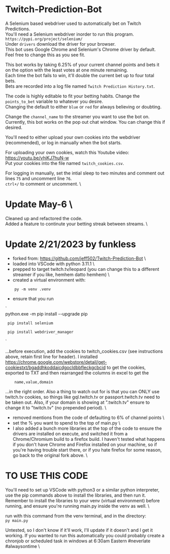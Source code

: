 # Twitch-Prediction-Bot
A Selenium based webdriver used to automatically bet on Twitch Predictions.\
You'll need a Selenium webdriver inorder to run this program. `https://pypi.org/project/selenium/`\
Under `drivers` download the driver for your browser.\
This bot uses Google Chrome and Selenium's Chrome driver by default. Feel free to change this as you see fit.

This bot works by taking 6.25% of your current channel points and bets it on the option with the least votes at one minute remaining.\
Each time the bot fails to win, it'll double the current bet up to four total bets.\
Bets are recorded into a log file named `Twitch Prediction History.txt`.

The code is highly editable to fit your betting habits.
Change the `points_to_bet` variable to whatever you desire. \
Changing the default to either `blue` or `red` for always believing or doubting.


Change the `channel_name` to the streamer you want to use the bot on.\
Currently, this bot works on the pop out chat window. You can change this if desired.

You'll need to either upload your own cookies into the webdriver (recommended), or log in manually when the bot starts.

For uploading your own cookies, watch this Youtube video: https://youtu.be/vhjKJ7huN-w \
Put your cookies into the file named `twitch_cookies.csv`.

For logging in manually, set the intial sleep to two minutes and comment out lines `75` and uncomment  line `76`.\
`ctrl+/` to comment or uncomment. \


Update May-6 \
================
Cleaned up and refactored the code. \
Added a feature to continute your betting streak between streams. \

Update 2/21/2023 by funkless
============================

* forked from: https://github.com/jeff502/Twitch-Prediction-Bot \
* loaded into VSCode with python 3.11.1 \
* prepped to target twitch.tv/leopard (you can change this to a different streamer if you like, hemhem datto hemhem) \
* created a virtual environment with:
    
`     py -m venv .venv `

* ensure that you run


`    
     python.exe -m pip install --upgrade pip

     pip install selenium  

     pip install webdriver_manager 
`

...before execution, add the cookies to twitch_cookies.csv (see instructions above, retain first line for header). I installed https://chrome.google.com/webstore/detail/get-cookiestxt/bgaddhkoddajcdgocldbbfleckgcbcid
to get the cookies, exported to TXT and then rearranged the columns in excel to get the 
    
`     name,value,domain `

...in the right order. Also a thing to watch out for is that you can ONLY use twitch.tv cookies, so things like gql.twitch.tv or passport.twitch.tv need to be taken out. Also, if your domain is showing at ".twitch.tv" ensure to change it to "twitch.tv" (no prepended period). \

* removed mentions from the code of defaulting to 6% of channel points \
* set the % you want to spend to the top of main.py \
* I also added a bunch more libraries at the top of the code to ensure the drivers are installed on execute, and switched it from a Chrome/Chromium build to a firefox build. I haven't tested what happens if you don't have Chrome and Firefox installed on your machine, so if you're having trouble start there, or if you hate firefox for some reason, go back to the original fork above. \

TO USE THIS CODE
================

You'll need to set up VSCode with python3 or a similar python interpreter, use the pip commands above to install the libraries, and then run it. Remember to install the libraries to your venv (virtual environment) before running, and ensure you're running main.py inside the venv as well. \

run with this command from the venv terminal, and in the directory: \
`
py main.py
`

Untested, so I don't know if it'll work, I'll update if it doesn't and I get it working. If you wanted to run this automatically you could probably create a chronjob or scheduled task in windows at 6:30am Eastern #neverlate #alwaysontime \
